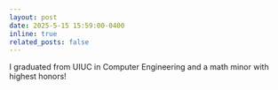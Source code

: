 ```yaml
---
layout: post
date: 2025-5-15 15:59:00-0400
inline: true
related_posts: false
---
```


I graduated from UIUC in Computer Engineering and a math minor with highest honors!

